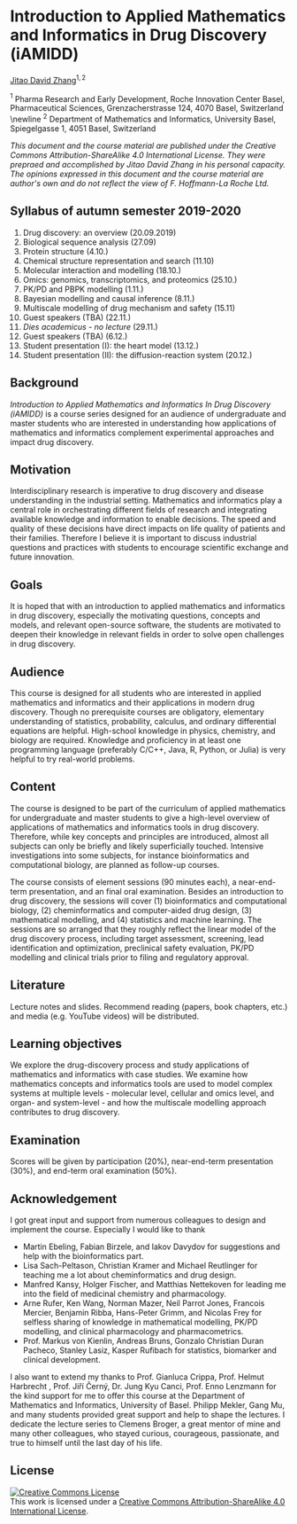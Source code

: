 Introduction to Applied Mathematics and Informatics in Drug Discovery (iAMIDD)
===

[Jitao David Zhang](mailto:jitao_david.zhang@roche.com)$^{1,2}$

$^{1}$ Pharma Research and Early Development, Roche Innovation Center Basel, Pharmaceutical Sciences, Grenzacherstrasse 124, 4070 Basel, Switzerland \newline
$^{2}$ Department of Mathematics and Informatics, University Basel, Spiegelgasse 1, 4051 Basel, Switzerland

*This document and the course material are published under the Creative Commons Attribution-ShareAlike 4.0 International License. They were prepraed and accomplished by Jitao David Zhang in his personal capacity. The opinions expressed in this document and the course material are author's own and do not reflect the view of F. Hoffmann-La Roche Ltd.*


## Syllabus of autumn semester 2019-2020

1. Drug discovery: an overview (20.09.2019)
2. Biological sequence analysis (27.09)
3. Protein structure (4.10.)
4. Chemical structure representation and search (11.10)
5. Molecular interaction and modelling (18.10.)
6. Omics: genomics, transcriptomics, and proteomics (25.10.)
7. PK/PD and PBPK modelling (1.11.)
8. Bayesian modelling and causal inference (8.11.)
9. Multiscale modelling of drug mechanism and safety (15.11)
10. Guest speakers (TBA) (22.11.)
11. *Dies academicus - no lecture* (29.11.)
12. Guest speakers (TBA) (6.12.)
13. Student presentation (I): the heart model (13.12.)
14. Student presentation (II): the diffusion-reaction system (20.12.)

## Background

*Introduction to Applied Mathematics and Informatics In Drug Discovery (iAMIDD)* is a course series designed for an audience of undergraduate and master students who are interested in understanding how applications of mathematics and informatics complement experimental approaches and impact drug discovery.

## Motivation

Interdisciplinary research is imperative to drug discovery and disease understanding in the industrial setting. Mathematics and informatics play a central role in orchestrating different fields of research and integrating available knowledge and information to enable decisions. The speed and quality of these decisions have direct impacts on life quality of patients and their families. Therefore I believe it is important to discuss industrial questions and practices with students to encourage scientific exchange and future innovation. 

## Goals 

It is hoped that with an introduction to applied mathematics and informatics in drug discovery, especially the motivating questions, concepts and models, and relevant open-source software, the students are motivated to deepen their knowledge in relevant fields in order to solve open challenges in drug discovery.

## Audience

This course is designed for all students who are interested in applied mathematics and informatics and their applications in modern drug discovery. Though no prerequisite courses are obligatory, elementary understanding of statistics, probability, calculus, and ordinary differential equations are helpful. High-school knowledge in physics, chemistry, and biology are required. Knowledge and proficiency in at least one programming language (preferably C/C++, Java, R, Python, or Julia) is very helpful to try real-world problems.

## Content

The course is designed to be part of the curriculum of applied mathematics for undergraduate and master students to give a high-level overview of applications of mathematics and informatics tools in drug discovery. Therefore, while key concepts and principles are introduced, almost all subjects can only be briefly and likely superficially touched. Intensive investigations into some subjects, for instance bioinformatics and computational biology, are planned as follow-up courses.

The course consists of element sessions (90 minutes each), a near-end-term presentation, and an final oral examination. Besides an introduction to drug discovery, the sessions will cover (1) bioinformatics and computational biology, (2) cheminformatics and computer-aided drug design, (3) mathematical modelling, and (4) statistics and machine learning.  The sessions are so arranged that they roughly reflect the linear model of the drug discovery process, including target assessment, screening, lead identification and optimization, preclinical safety evaluation, PK/PD modelling and clinical trials prior to filing and regulatory approval.

## Literature

Lecture notes and slides. Recommend reading (papers, book chapters, etc.) and media (e.g. YouTube videos) will be distributed.

## Learning objectives

We explore the drug-discovery process and study applications of mathematics and informatics with case studies. We examine how mathematics concepts and informatics tools are used to model complex systems at multiple levels - molecular level, cellular and omics level, and organ- and system-level - and how the multiscale modelling approach contributes to drug discovery. 

## Examination

Scores will be given by participation (20%), near-end-term presentation (30%), and end-term oral examination (50%).

## Acknowledgement

I got great input and support from numerous colleagues to design and implement the course. Especially I would like to thank 

* Martin Ebeling, Fabian Birzele, and Iakov Davydov for suggestions and help with the bioinformatics part.
* Lisa Sach-Peltason, Christian Kramer and Michael Reutlinger for teaching me a lot about cheminformatics and drug design.
* Manfred Kansy, Holger Fischer, and Matthias Nettekoven for leading me into the field of medicinal chemistry and pharmacology.
* Arne Rufer, Ken Wang, Norman Mazer, Neil Parrot Jones, Francois Mercier, Benjamin Ribba, Hans-Peter Grimm, and Nicolas Frey for selfless sharing of knowledge in mathematical modelling, PK/PD modelling, and clinical pharmacology and pharmacometrics.
* Prof. Markus von Kienlin, Andreas Bruns, Gonzalo Christian Duran Pacheco, Stanley Lasiz, Kasper Rufibach for statistics, biomarker and clinical development.

I also want to extend my thanks to Prof. Gianluca Crippa, Prof. Helmut Harbrecht , Prof. Jiří Černý, Dr. Jung Kyu Canci, Prof. Enno Lenzmann for the kind support for me to offer this course at the Department of Mathematics and Informatics, University of Basel. Philipp Mekler, Gang Mu, and many students provided great support and help to shape the lectures. I dedicate the lecture series to Clemens Broger, a great mentor of mine and many other colleagues, who stayed curious, courageous, passionate, and true to himself until the last day of his life.

## License

<a rel="license" href="http://creativecommons.org/licenses/by-sa/4.0/"><img alt="Creative Commons License" style="border-width:0" src="https://i.creativecommons.org/l/by-sa/4.0/88x31.png" /></a><br />This work is licensed under a <a rel="license" href="http://creativecommons.org/licenses/by-sa/4.0/">Creative Commons Attribution-ShareAlike 4.0 International License</a>.

